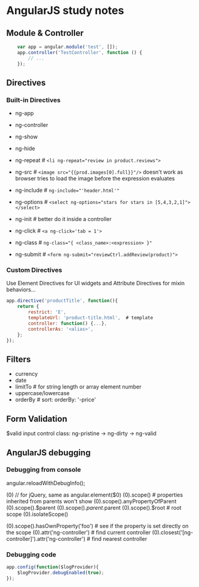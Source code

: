 # AngularJS study notes

## Module & Controller
```javascript
    var app = angular.module('test', []);
    app.controller('TestController', function () {
        // ...
    });
```

## Directives
### Built-in Directives
* ng-app
* ng-controller

* ng-show
* ng-hide

* ng-repeat # `<li ng-repeat="review in product.reviews">`
* ng-src    # `<image src="{{prod.images[0].full}}"/>` doesn't work as browser tries to load the image before the expression evaluates
* ng-include    # `ng-include="'header.html'"`
* ng-options    # `<select ng-options="stars for stars in [5,4,3,2,1]"></select>`

* ng-init       # better do it inside a controller
* ng-click      # `<a ng-click='tab = 1'>`
* ng-class      # `ng-class="{ <class_name>:<expression> }"`
* ng-submit     # `<form ng-submit="reviewCtrl.addReview(product)">`

### Custom Directives
Use Element Directives for UI widgets and Attribute Directives for mixin behaviors...

```javascript
app.directive('productTitle', function(){
    return {
        restrict: 'E',
        templateUrl: 'product-title.html',  # template
        controller: function() {...},
        controllerAs: '<alias>',
    };
});
```

## Filters
* currency
* date
* limitTo   # for string length or array element number
* uppercase/lowercase
* orderBy   # sort: orderBy: '-price'

## Form Validation
$valid
input control class: ng-pristine -> ng-dirty -> ng-valid

## AngularJS debugging
### Debugging from console
angular.reloadWithDebugInfo();

$($0)   // for jQuery, same as angular.element($0)
$($0).scope()   # properties inherited from parents won't show
$($0).scope().anyPropertyOfParent
$($0).scope().$parent
$($0).scope().$parent.$parent
$($0).scope().$root # root scope
$($0).isolateScope()

$($0).scope().hasOwnProperty('foo') # see if the property is set directly on the scope
$($0).attr('ng-controller') # find current controller
$($0).closest('[ng-controller]').attr('ng-controller')  # find nearest controller

### Debugging code

```javascript
app.config(function($logProvider){
    $logProvider.debugEnabled(true);
});
```
